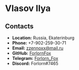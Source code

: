 # Vlasov Ilya

## Contacts
* **Location:** Russia, Ekaterinburg
* **Phone:** +7-902-259-30-71
* **Email:** zzennoxx@mail.ru
* **GitHub:** [ForlornFox](https://github.com/ForlornFox)
* **Telegram:** [Forlorn_Fox](https://t.me/Forlorn_Fox)
* **Discord:** Forlorn#7465
